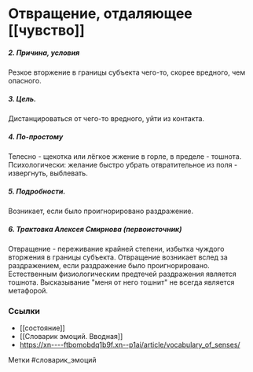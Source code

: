 #  Отвращение, отдаляющее [[чувство]]

##### 2. Причина, условия
Резкое вторжение в границы субъекта чего-то, скорее вредного, чем опасного.

##### 3. Цель.
Дистанцироваться от чего-то вредного, уйти из контакта.

##### 4. По-простому
Телесно - щекотка или лёгкое жжение в горле, в пределе - тошнота.
Психологически: желание быстро убрать отвратительное из поля - извергнуть, выблевать.

##### 5. Подробности.
Возникает, если было проигнорировано раздражение.

##### 6. Трактовка Алексея Смирнова (первоисточник)
Отвращение - переживание крайней степени, избытка чуждого вторжения в границы субъекта. 
Отвращение возникает вслед за раздражением, если раздражение было проигнорировано. 
Естественным физиологическим предтечей раздражения является тошнота. Высказывание "меня от него тошнит" не всегда является метафорой.


### Ссылки
- [[состояние]]
- [[Словарик эмоций. Вводная]]
- https://xn----ftbomobdq1b9f.xn--p1ai/article/vocabulary_of_senses/

Метки #словарик_эмоций 




